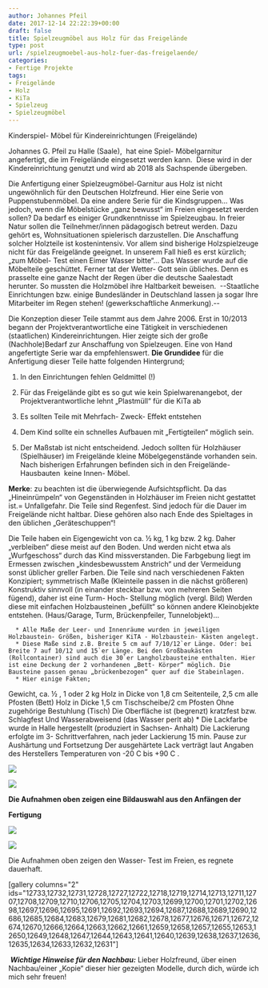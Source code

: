 ```yaml
---
author: Johannes Pfeil
date: 2017-12-14 22:22:39+00:00
draft: false
title: Spielzeugmöbel aus Holz für das Freigelände
type: post
url: /spielzeugmoebel-aus-holz-fuer-das-freigelaende/
categories:
- Fertige Projekte
tags:
- Freigelände
- Holz
- KiTa
- Spielzeug
- Spielzeugmöbel
---
```


Kinderspiel- Möbel für Kindereinrichtungen (Freigelände)

Johannes G. Pfeil zu Halle (Saale),  hat eine Spiel- Möbelgarnitur angefertigt, die im Freigelände eingesetzt werden kann.  Diese wird in der Kindereinrichtung genutzt und wird ab 2018 als Sachspende übergeben.

<!-- more -->

Die Anfertigung einer Spielzeugmöbel-Garnitur aus Holz ist nicht ungewöhnlich für den Deutschen Holzfreund. Hier eine Serie von Puppenstubenmöbel. Da eine andere Serie für die Kindsgruppen… Was jedoch, wenn die Möbelstücke „ganz bewusst“ im Freien eingesetzt werden sollen? Da bedarf es einiger Grundkenntnisse im Spielzeugbau.
In freier Natur sollen die Teilnehmer/innen pädagogisch betreut werden. Dazu gehört es, Wohnsituationen spielerisch darzustellen. Die Anschaffung solcher Holzteile ist kostenintensiv. Vor allem sind bisherige Holzspielzeuge nicht für das Freigelände geeignet.
In unserem Fall hieß es erst kürzlich; „zum Möbel- Test einen Eimer Wasser bitte“… Das Wasser wurde auf die Möbelteile geschüttet.
Ferner tat der Wetter- Gott sein übliches. Denn es prasselte eine ganze Nacht der Regen über die deutsche Saalestadt herunter. So mussten die Holzmöbel ihre Haltbarkeit beweisen.  --Staatliche Einrichtungen bzw. einige Bundesländer in Deutschland lassen ja sogar Ihre Mitarbeiter im Regen stehen! (gewerkschaftliche Anmerkung).--

Die Konzeption dieser Teile stammt aus dem Jahre 2006. Erst in 10/2013 begann der Projektverantwortliche eine Tätigkeit in verschiedenen (staatlichen) Kindereinrichtungen. Hier zeigte sich der große (Nachhole)Bedarf zur Anschaffung von Spielzeugen. Eine von Hand angefertigte Serie war da empfehlenswert.
**Die Grundidee** für die Anfertigung dieser Teile hatte folgenden Hintergrund;

1. In den Einrichtungen fehlen Geldmittel (!)

2. Für das Freigelände gibt es so gut wie kein Spielwarenangebot, der       Projektverantwortliche lehnt „Plastmüll“ für die KiTa ab

3. Es sollten Teile mit Mehrfach- Zweck- Effekt entstehen

4. Dem Kind sollte ein schnelles Aufbauen mit „Fertigteilen“ möglich sein.

5. Der Maßstab ist nicht entscheidend. Jedoch sollten für Holzhäuser (Spielhäuser) im Freigelände kleine Möbelgegenstände vorhanden sein. Nach bisherigen Erfahrungen befinden sich in den Freigelände-Hausbauten  keine Innen- Möbel.

**Merke**: zu beachten ist die überwiegende Aufsichtspflicht. Da das „Hineinrümpeln“ von Gegenständen in Holzhäuser im Freien nicht gestattet ist.= Unfallgefahr.
Die Teile sind Regenfest. Sind jedoch für die Dauer im Freigelände nicht haltbar. Diese gehören also nach Ende des Spieltages in den üblichen „Geräteschuppen“!

Die Teile haben ein Eigengewicht von ca. ½ kg, 1 kg bzw. 2 kg. Daher „verbleiben“ diese meist auf den Boden. Und werden nicht etwa als „Wurfgeschoss“ durch das Kind missverstanden.
Die Farbgebung liegt im Ermessen zwischen „kindesbewusstem Anstrich“ und der Vermeidung sonst üblicher greller Farben. Die Teile sind nach verschiedenen Fakten Konzipiert;
symmetrisch Maße (Kleinteile passen in die nächst größeren)
Konstruktiv sinnvoll (in einander steckbar bzw. von mehreren Seiten fügend), daher ist eine Turm- Hoch- Stellung möglich (vergl. Bild)
Werden diese mit einfachen Holzbausteinen „befüllt“ so können andere Kleinobjekte entstehen. (Haus/Garage, Turm, Brückenpfeiler, Tunnelobjekt)…



 	  * Alle Maße der Leer- und Innenräume wurden in jeweiligen Holzbaustein- Größen, bisheriger KiTA - Holzbaustein- Kästen angelegt.
 	  * Diese Maße sind z.B. Breite 5 cm auf 7/10/12`er Länge. Oder: bei Breite 7 auf 10/12 und 15`er Länge. Bei den Großbaukästen (Rollcontainer) sind auch die 30`er Langholzbausteine enthalten. Hier ist eine Deckung der 2 vorhandenen „Bett- Körper“ möglich. Die Bausteine passen genau „brückenbezogen“ quer auf die Stabeinlagen.
 	  * Hier einige Fakten;
Gewicht, ca. ½ , 1 oder 2 kg
Holz in Dicke von 1,8 cm Seitenteile, 2,5 cm alle Pfosten (Bett)
Holz in Dicke 1,5 cm Tischscheibe/2 cm Pfosten
Ohne zugehörige Bestuhlung (Tisch)
Die Oberfläche ist (begrenzt) kratzfest bzw. Schlagfest
Und Wasserabweisend (das Wasser perlt ab)
 	  * Die Lackfarbe wurde in Halle hergestellt (produziert in Sachsen- Anhalt)
Die Lackierung erfolgte im 3- Schrittverfahren, nach jeder Lackierung 15 min. Pause zur Aushärtung und Fortsetzung
Der ausgehärtete Lack verträgt laut Angaben des Herstellers Temperaturen von -20 C bis +90 C .

![](/wp-content/uploads/2017/12/PICT4250-300x225.jpg)


![](/wp-content/uploads/2017/12/PICT4251-300x225.jpg)




**Die Aufnahmen oben zeigen eine Bildauswahl aus den Anfängen der**

**Fertigung**

![](/wp-content/uploads/2017/12/PICT4369-300x225.jpg)


![](/wp-content/uploads/2017/12/PICT4370-300x225.jpg)


Die Aufnahmen oben zeigen den Wasser- Test im Freien, es regnete
dauerhaft.

[gallery columns="2" ids="12733,12732,12731,12728,12727,12722,12718,12719,12714,12713,12711,12707,12708,12709,12710,12706,12705,12704,12703,12699,12700,12701,12702,12698,12697,12696,12695,12691,12692,12693,12694,12687,12688,12689,12690,12686,12685,12684,12683,12679,12681,12682,12678,12677,12676,12671,12672,12674,12670,12666,12664,12663,12662,12661,12659,12658,12657,12655,12653,12650,12649,12648,12647,12644,12643,12641,12640,12639,12638,12637,12636,12635,12634,12633,12632,12631"]




 **_Wichtige Hinweise für den Nachbau:_**
Lieber Holzfreund,
über einen Nachbau/einer „Kopie“ dieser hier gezeigten Modelle, durch dich, würde ich mich sehr freuen!

